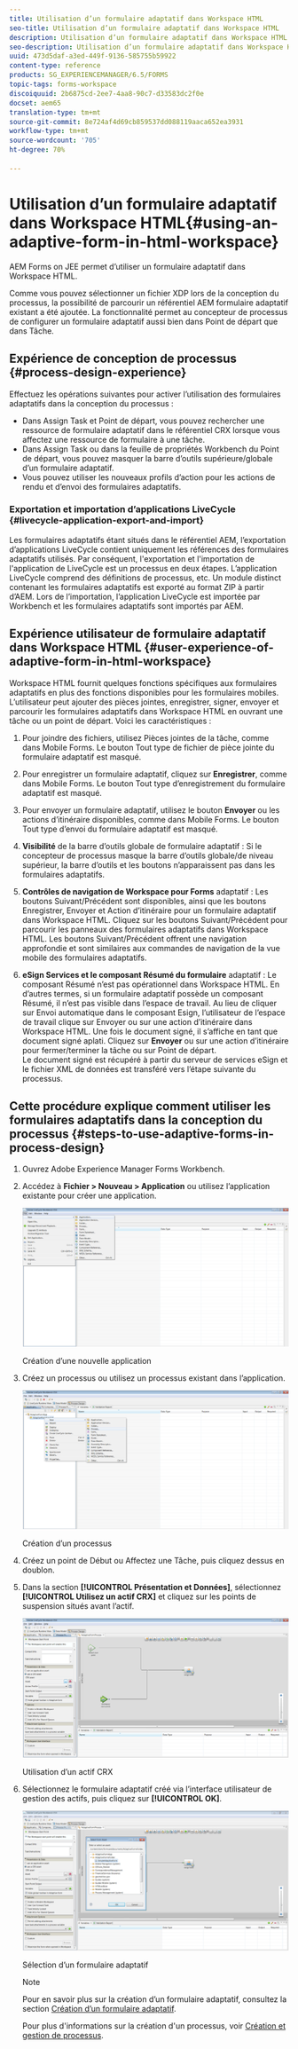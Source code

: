 ```yaml
---
title: Utilisation d’un formulaire adaptatif dans Workspace HTML
seo-title: Utilisation d’un formulaire adaptatif dans Workspace HTML
description: Utilisation d’un formulaire adaptatif dans Workspace HTML
seo-description: Utilisation d’un formulaire adaptatif dans Workspace HTML
uuid: 473d5daf-a3ed-449f-9136-585755b59922
content-type: reference
products: SG_EXPERIENCEMANAGER/6.5/FORMS
topic-tags: forms-workspace
discoiquuid: 2b6875cd-2ee7-4aa8-90c7-d33583dc2f0e
docset: aem65
translation-type: tm+mt
source-git-commit: 8e724af4d69cb859537dd088119aaca652ea3931
workflow-type: tm+mt
source-wordcount: '705'
ht-degree: 70%

---
```



# Utilisation d’un formulaire adaptatif dans Workspace HTML{#using-an-adaptive-form-in-html-workspace}

AEM Forms on JEE permet d’utiliser un formulaire adaptatif dans Workspace HTML.

Comme vous pouvez sélectionner un fichier XDP lors de la conception du processus, la possibilité de parcourir un référentiel AEM formulaire adaptatif existant a été ajoutée. La fonctionnalité permet au concepteur de processus de configurer un formulaire adaptatif aussi bien dans Point de départ que dans Tâche.

## Expérience de conception de processus {#process-design-experience}

Effectuez les opérations suivantes pour activer l’utilisation des formulaires adaptatifs dans la conception du processus :

* Dans Assign Task et Point de départ, vous pouvez rechercher une ressource de formulaire adaptatif dans le référentiel CRX lorsque vous affectez une ressource de formulaire à une tâche.
* Dans Assign Task ou dans la feuille de propriétés Workbench du Point de départ, vous pouvez masquer la barre d’outils supérieure/globale d’un formulaire adaptatif.
* Vous pouvez utiliser les nouveaux profils d’action pour les actions de rendu et d’envoi des formulaires adaptatifs.

### Exportation et importation d’applications LiveCycle {#livecycle-application-export-and-import}

Les formulaires adaptatifs étant situés dans le référentiel AEM, l’exportation d’applications LiveCycle contient uniquement les références des formulaires adaptatifs utilisés. Par conséquent, l&#39;exportation et l&#39;importation de l&#39;application de LiveCycle est un processus en deux étapes. L’application LiveCycle comprend des définitions de processus, etc. Un module distinct contenant les formulaires adaptatifs est exporté au format ZIP à partir d’AEM. Lors de l’importation, l’application LiveCycle est importée par Workbench et les formulaires adaptatifs sont importés par AEM.

## Expérience utilisateur de formulaire adaptatif dans Workspace HTML  {#user-experience-of-adaptive-form-in-html-workspace}

Workspace HTML fournit quelques fonctions spécifiques aux formulaires adaptatifs en plus des fonctions disponibles pour les formulaires mobiles. L’utilisateur peut ajouter des pièces jointes, enregistrer, signer, envoyer et parcourir les formulaires adaptatifs dans Workspace HTML en ouvrant une tâche ou un point de départ. Voici les caractéristiques :

1. Pour joindre des fichiers, utilisez Pièces jointes de la tâche, comme dans Mobile Forms. Le bouton Tout type de fichier de pièce jointe du formulaire adaptatif est masqué.

1. Pour enregistrer un formulaire adaptatif, cliquez sur **Enregistrer**, comme dans Mobile Forms. Le bouton Tout type d’enregistrement du formulaire adaptatif est masqué.

1. Pour envoyer un formulaire adaptatif, utilisez le bouton **Envoyer** ou les actions d’itinéraire disponibles, comme dans Mobile Forms. Le bouton Tout type d’envoi du formulaire adaptatif est masqué.

1. **Visibilité** de la barre d’outils globale de formulaire adaptatif : Si le concepteur de processus masque la barre d’outils globale/de niveau supérieur, la barre d’outils et les boutons n’apparaissent pas dans les formulaires adaptatifs.

1. **Contrôles de navigation de Workspace pour Forms** adaptatif : Les boutons Suivant/Précédent sont disponibles, ainsi que les boutons Enregistrer, Envoyer et Action d’itinéraire pour un formulaire adaptatif dans Workspace HTML. Cliquez sur les boutons Suivant/Précédent pour parcourir les panneaux des formulaires adaptatifs dans Workspace HTML. Les boutons Suivant/Précédent offrent une navigation approfondie et sont similaires aux commandes de navigation de la vue mobile des formulaires adaptatifs.

1. **eSign Services et le composant Résumé du formulaire** adaptatif : Le composant Résumé n’est pas opérationnel dans Workspace HTML. En d’autres termes, si un formulaire adaptatif possède un composant Résumé, il n’est pas visible dans l’espace de travail. Au lieu de cliquer sur Envoi automatique dans le composant Esign, l’utilisateur de l’espace de travail clique sur Envoyer ou sur une action d’itinéraire dans Workspace HTML. Une fois le document signé, il s’affiche en tant que document signé aplati. Cliquez sur **Envoyer** ou sur une action d’itinéraire pour fermer/terminer la tâche ou sur Point de départ.\
   Le document signé est récupéré à partir du serveur de services eSign et le fichier XML de données est transféré vers l’étape suivante du processus.

## Cette procédure explique comment utiliser les formulaires adaptatifs dans la conception du processus {#steps-to-use-adaptive-forms-in-process-design}

1. Ouvrez Adobe Experience Manager Forms Workbench.

1. Accédez à **Fichier > Nouveau > Application** ou utilisez l’application existante pour créer une application.

   ![Création d’une nouvelle application](assets/create_new_appl.png)

   Création d’une nouvelle application

1. Créez un processus ou utilisez un processus existant dans l’application.

   ![Création d’un nouveau processus](assets/create_new_process.png)

   Création d’un processus

1. Créez un point de Début ou Affectez une Tâche, puis cliquez dessus en doublon.
1. Dans la section **[!UICONTROL Présentation et Données]**, sélectionnez **[!UICONTROL Utilisez un actif CRX]** et cliquez sur les points de suspension situés avant l’actif.

   ![Utilisation d’un actif CRX](assets/use_crx_asset.png)

   Utilisation d’un actif CRX

1. Sélectionnez le formulaire adaptatif créé via l’interface utilisateur de gestion des actifs, puis cliquez sur **[!UICONTROL OK]**.

   ![Sélection d’un formulaire adaptatif](assets/selecting_form.png)

   Sélection d’un formulaire adaptatif

   >[!NOTE]
   >
   >Pour en savoir plus sur la création d’un formulaire adaptatif, consultez la section [Création d’un formulaire adaptatif](../../forms/using/creating-adaptive-form.md).
   >
   >
   >Pour plus d&#39;informations sur la création d&#39;un processus, voir [Création et gestion de processus](https://help.adobe.com/en_US/AEMForms/6.1/WorkbenchHelp/WS92d06802c76abadb-1cc35bda128261a20dd-7ff7.2.html).

